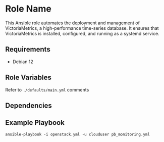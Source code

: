 Role Name
=========

This Ansible role automates the deployment and management of VictoriaMetrics, a high-performance time-series database. It ensures that VictoriaMetrics is installed, configured, and running as a systemd service.

Requirements
------------

- Debian 12

Role Variables
--------------

Refer to `./defaults/main.yml` comments

Dependencies
------------


Example Playbook
----------------

`ansible-playbook -i openstack.yml -u clouduser pb_monitoring.yml`

